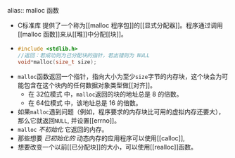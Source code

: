 alias:: malloc 函数

- C标准库 提供了一个称为[[malloc 程序包]]的[[显式分配器]]。程序通过调用[[malloc 函数]]来从[[堆]]中分配[[块]]。
- ``` c
  #include <stdlib.h> 
  //返回：若成功则为己分配块的指针，若出错则为 NULL
  void*malloc(size_t size);
  ```
- `malloc`函数返回一个指针，指向大小为至少`size`字节的内存块，这个块会为可能包含在这个块内的任何数据对象类型做[[对齐]]。
	- 在 32位模式 中，`malloc`返回的块的地址总是 $8$ 的倍数。
	- 在 64位模式 中，该地址总是 $16$ 的倍数。
- 如果`malloc`遇到问题（例如，程序要求的内存块比可用的虚拟内存还要大），那么它就返回`NULL`, 并设置[[errno]]。
- `malloc` *不初始化* 它返回的内存。
- 那些想要 *已初始化的* 动态内存的应用程序可以使用[[calloc]],
- 想要改变一个以前[[已分配块]]的大小，可以使用[[realloc]]函数。
